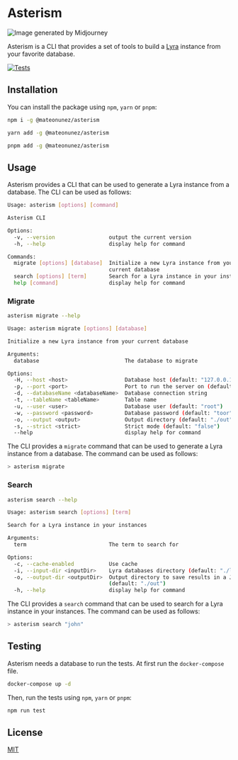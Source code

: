 # Asterism

![Image generated by Midjourney](https://user-images.githubusercontent.com/11861080/198077572-4e82aaa6-817b-49ca-bf7b-0c00c8e8dde8.png)

Asterism is a CLI that provides a set of tools to build a [Lyra](https://github.com/lyrasearch/lyra) instance from your favorite database.

[![Tests](https://github.com/mateonunez/asterism/actions/workflows/ci.yml/badge.svg?branch=main)](https://github.com/mateonunez/asterism/actions/workflows/ci.yml)

## Installation

You can install the package using `npm`, `yarn` or `pnpm`:

```bash
npm i -g @mateonunez/asterism
```
```bash
yarn add -g @mateonunez/asterism
```
```bash
pnpm add -g @mateonunez/asterism
```

## Usage

Asterism provides a CLI that can be used to generate a Lyra instance from a database. The CLI can be used as follows:

```bash
Usage: asterism [options] [command]

Asterism CLI

Options:
  -v, --version                 output the current version
  -h, --help                    display help for command

Commands:
  migrate [options] [database]  Initialize a new Lyra instance from your
                                current database
  search [options] [term]       Search for a Lyra instance in your instances
  help [command]                display help for command
```

### Migrate

```bash
asterism migrate --help
```

```bash
Usage: asterism migrate [options] [database]

Initialize a new Lyra instance from your current database

Arguments:
  database                           The database to migrate

Options:
  -H, --host <host>                  Database host (default: "127.0.0.1")
  -p, --port <port>                  Port to run the server on (default: "3306")
  -d, --databaseName <databaseName>  Database connection string
  -t, --tableName <tableName>        Table name
  -u, --user <user>                  Database user (default: "root")
  -w, --password <password>          Database password (default: "toor")
  -o, --output <output>              Output directory (default: "./out")
  -s, --strict <strict>              Strict mode (default: "false")
  --help                             display help for command
```

The CLI provides a `migrate` command that can be used to generate a Lyra instance from a database. The command can be used as follows:

```bash
> asterism migrate
```

### Search

```bash
asterism search --help
```

```bash
Usage: asterism search [options] [term]

Search for a Lyra instance in your instances

Arguments:
  term                          The term to search for

Options:
  -c, --cache-enabled           Use cache
  -i, --input-dir <inputDir>    Lyra databases directory (default: "./lyra")
  -o, --output-dir <outputDir>  Output directory to save results in a JSON
                                (default: "./out")
  -h, --help                    display help for command
```

The CLI provides a `search` command that can be used to search for a Lyra instance in your instances. The command can be used as follows:

```bash
> asterism search "john"
```

## Testing

Asterism needs a database to run the tests. At first run the `docker-compose` file.

```bash
docker-compose up -d
```

Then, run the tests using `npm`, `yarn` or `pnpm`:

```bash
npm run test
```

## License

[MIT](/LICENSE)
